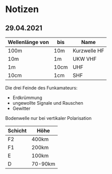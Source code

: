 # Notizen

## 29.04.2021

| Wellenlänge von | bis  | Name         |
| --------------- | ---- | ------------ |
| 100m            | 10m  | Kurzwelle HF |
| 10m             | 1m   | UKW VHF      |
| 1m              | 10cm | UHF          |
| 10cm            | 1cm  | SHF          |

Die drei Feinde des Funkamateurs:

- Erdkrümmung
- ungewollte Signale und Rauschen
- Gewitter

Bodenwelle nur bei vertikaler Polarisation

| Schicht | Höhe    |
| ------- | ------- |
| F2      | 400km   |
| F1      | 200km   |
| E       | 100km   |
| D       | 70-90km |
